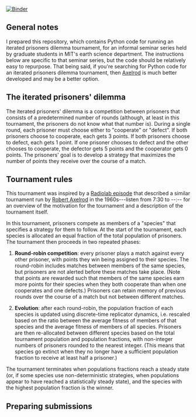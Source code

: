 [![Binder](https://mybinder.org/badge_logo.svg)](https://mybinder.org/v2/gh/thabbott/prisoners-dilemma/master?urlpath=lab)

## General notes

I prepared this repository, which contains Python code for running an iterated prisoners dilemma tournament, for an informal seminar series held by graduate students in MIT's earth science department. The instructions below are specific to that seminar series, but the code should be relatively easy to repurpose. That being said, if you're searching for Python code for an iterated prisoners dilemma tournament, then [Axelrod](https://github.com/Axelrod-Python/Axelrod) is much better developed and may be a better option.

## The iterated prisoners' dilemma

The iterated prisoners' dilemma is a competition between prisoners that consists of a predetermined number of rounds (although, at least in this tournament, the prisoners do not know what that number is). During a single round, each prisoner must choose either to "cooperate" or "defect". If both prisoners choose to cooperate, each gets 3 points. If both prisoners choose to defect, each gets 1 point. If one prisoner chooses to defect and the other chooses to cooperate, the defector gets 5 points and the cooperator gets 0 points. The prisoners' goal is to develop a strategy that maximizes the number of points they receive over the course of a match.

## Tournament rules

This tournament was inspired by a [Radiolab episode](https://www.stitcher.com/podcast/wnycs-radiolab/e/63973084) that described a similar tournament run by [Robert Axelrod](https://en.wikipedia.org/wiki/Robert_Axelrod) in the 1960s---listen from 7:30 to --:-- for an overview of the motivation for the tournament and a description of the tournament itself.

In this tournament, prisoners compete as members of a "species" that specifies a strategy for them to follow. At the start of the tournament, each species is allocated an equal fraction of the total population of prisoners. The tournament then proceeds in two repeated phases:

1. **Round-robin competition**: every prisoner plays a match against every other prisoner, with points they win being assigned to their species. The round-robin includes matches between members of the same species, but prisoners are not alerted before these matches take place. (Note that points are rewarded such that members of the same species earn more points for their species when they both cooperate than when one cooperates and one defects.) Prisoners can retain memory of previous rounds over the course of a match but not between different matches.

2. **Evolution**: after each round-robin, the population fraction of each species is updated using discrete-time replicator dynamics, i.e. rescaled based on the ratio between the average fitness of members of that species and the average fitness of members of all species. Prisoners are then re-allocated between different species based on the total tournament population and population fractions, with non-integer numbers of prisoners rounded to the nearest integer. (This means that species go extinct when they no longer have a sufficient population fraction to receive at least half a prisoner.)

The tournament terminates when populations fractions reach a steady state (or, if some species use non-deterministic strategies, when populations appear to have reached a statistically steady state), and the species with the highest population fraction is the winner.

## Preparing submissions
